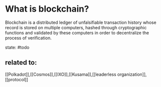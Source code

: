 # What is blockchain?
Blockchain is a distributed ledger of unfalsifiable transaction history whose record is stored on multiple computers, hashed through cryptographic functions and validated by these computers in order to decentralize the process of verification.

state: #todo 
## related to:
[[Polkadot]],[[Cosmos]],[[IXO]],[[Kusama]],[[leaderless organization]],[[protocol]]